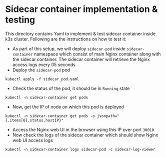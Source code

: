 # Sidecar container implementation & testing

This directory contains Yaml to implement & test sidecar container inside k3s cluster. Following are the instructions on how to test it:

- As part of this setup, we will deploy `sidecar-pod` inside `sidecar-container` namespace which consist of main Nginx container along with the sidecar container. The sidecar container will retrieve the Nginx access logs every 05 seconds
- Deploy the `sidecar-pod` pod
```
kubectl apply -f sidecar_pod.yaml
```
- Check the status of the pod, it should be in `Running` state
```
kubectl -n sidecar-container get pods
```
- Now, get the IP of node on which this pod is deployed
```
kubectl -n sidecar-container get pods -o jsonpath="{.items[0].status.hostIP}"
```
- Access the Nginx web UI in the browser using this IP over port `30010`
- Now check the logs of the sidecar container which should show Nginx web UI access logs
```
kubectl -n sidecar-container logs sidecar-pod -c sidecar-log-viewer
```
